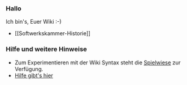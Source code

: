 ### Hallo

Ich bin's, Euer Wiki :-)

* [[Softwerkskammer-Historie]]

### Hilfe und weitere Hinweise
* Zum Experimentieren mit der Wiki Syntax steht die [Spielwiese](/wiki/spielwiese/) zur Verfügung.
* [Hilfe gibt's hier](/wiki/hilfe/)
